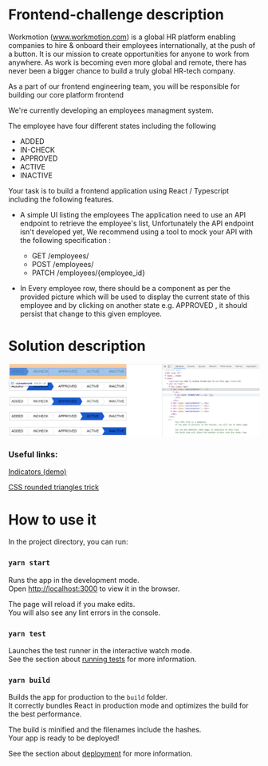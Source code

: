 # Frontend-challenge description

Workmotion (www.workmotion.com) is a global HR platform enabling companies to hire & onboard their employees internationally, at the push of a button. It is our mission to create opportunities for anyone to work from anywhere. As work is becoming even more global and remote, there has never been a bigger chance to build a truly global HR-tech company.


As a part of our frontend engineering team, you will be responsible for building our core platform frontend 

We're currently developing an employees managment system.

The employee have four different states including the following
- ADDED
- IN-CHECK
- APPROVED
- ACTIVE
- INACTIVE

Your task is to build a frontend application using React / Typescript including the following features.

- A simple UI listing the employees 
  The application need to use an API endpoint to retrieve the employee's list, Unfortunately the API endpoint isn't developed yet, We recommend using a tool to mock your API with the following specification :
  - GET /employees/
  - POST /employees/
  - PATCH /employees/{employee_id}
 
- In Every employee row, there should be a component as per the provided picture which will be used to display the current state of this employee and by clicking on another state e.g. APPROVED , it should persist that change to this given employee.


# Solution description

![This is what stylebar looks like](./readme/statusbar_statements.PNG)

### Useful links:
[Indicators (demo)](https://codyhouse.co/demo/breadcrumbs-multi-steps-indicator/index.html#0)

[CSS rounded triangles trick](https://codyhouse.co/blog/post/css-rounded-triangles-with-clip-path)


# How to use it

In the project directory, you can run:

### `yarn start`

Runs the app in the development mode.\
Open [http://localhost:3000](http://localhost:3000) to view it in the browser.

The page will reload if you make edits.\
You will also see any lint errors in the console.

### `yarn test`

Launches the test runner in the interactive watch mode.\
See the section about [running tests](https://facebook.github.io/create-react-app/docs/running-tests) for more information.

### `yarn build`

Builds the app for production to the `build` folder.\
It correctly bundles React in production mode and optimizes the build for the best performance.

The build is minified and the filenames include the hashes.\
Your app is ready to be deployed!

See the section about [deployment](https://facebook.github.io/create-react-app/docs/deployment) for more information.
